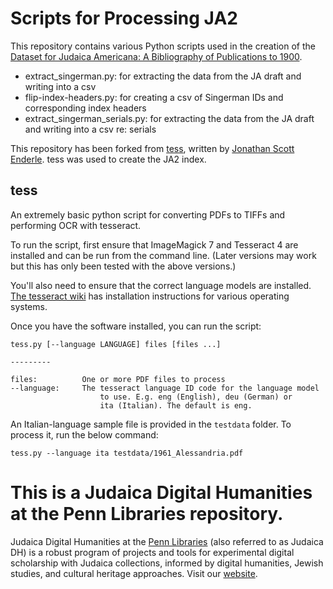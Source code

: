 # Scripts for Processing JA2

This repository contains various Python scripts used in the creation of the [Dataset for Judaica Americana: A Bibliography of Publications to 1900](https://repository.upenn.edu/judaica_americana/2/). 
- extract_singerman.py: for extracting the data from the JA draft and writing into a csv 
- flip-index-headers.py: for creating a csv of Singerman IDs and corresponding index headers
- extract_singerman_serials.py: for extracting the data from the JA draft and writing into a csv re: serials

This repository has been forked from [tess](https://github.com/senderle/tess), written by [Jonathan Scott Enderle](https://github.com/senderle). tess was used to create the JA2 index.

## tess

An extremely basic python script for converting PDFs to TIFFs and 
performing OCR with tesseract.

To run the script, first ensure that ImageMagick 7 and Tesseract 4 are 
installed and can be run from the command line. (Later versions may work but
this has only been tested with the above versions.)

You'll also need to ensure that the correct language models are installed.
[The tesseract wiki](https://github.com/tesseract-ocr/tesseract/wiki)
has installation instructions for various operating systems.

Once you have the software installed, you can run the script:

    tess.py [--language LANGUAGE] files [files ...]

    ---------

    files:          One or more PDF files to process
    --language:     The tesseract language ID code for the language model
                        to use. E.g. eng (English), deu (German) or 
                        ita (Italian). The default is eng.

An Italian-language sample file is provided in the `testdata` folder. To 
process it, run the below command:

    tess.py --language ita testdata/1961_Alessandria.pdf

# This is a Judaica Digital Humanities at the Penn Libraries repository.
Judaica Digital Humanities at the <a href="http://library.upenn.edu">Penn Libraries</a> (also referred to as Judaica DH) is a robust program of projects and tools for experimental digital scholarship with Judaica collections, informed by digital humanities, Jewish studies, and cultural heritage approaches. Visit our [website](judaicadh.github.io).
